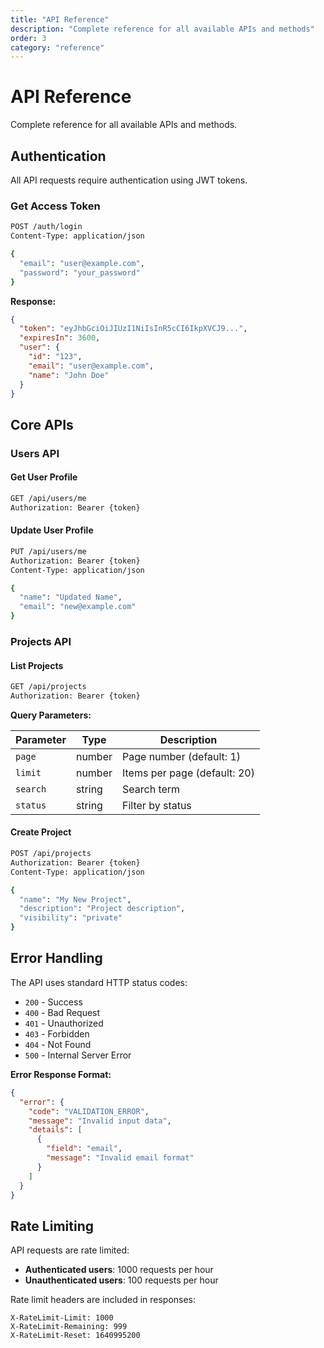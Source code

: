```yaml
---
title: "API Reference"
description: "Complete reference for all available APIs and methods"
order: 3
category: "reference"
---
```


# API Reference

Complete reference for all available APIs and methods.

## Authentication

All API requests require authentication using JWT tokens.

### Get Access Token

```bash
POST /auth/login
Content-Type: application/json

{
  "email": "user@example.com",
  "password": "your_password"
}
```

**Response:**
```json
{
  "token": "eyJhbGciOiJIUzI1NiIsInR5cCI6IkpXVCJ9...",
  "expiresIn": 3600,
  "user": {
    "id": "123",
    "email": "user@example.com",
    "name": "John Doe"
  }
}
```

## Core APIs

### Users API

#### Get User Profile

```bash
GET /api/users/me
Authorization: Bearer {token}
```

#### Update User Profile

```bash
PUT /api/users/me
Authorization: Bearer {token}
Content-Type: application/json

{
  "name": "Updated Name",
  "email": "new@example.com"
}
```

### Projects API

#### List Projects

```bash
GET /api/projects
Authorization: Bearer {token}
```

**Query Parameters:**

| Parameter | Type | Description |
|-----------|------|-------------|
| `page` | number | Page number (default: 1) |
| `limit` | number | Items per page (default: 20) |
| `search` | string | Search term |
| `status` | string | Filter by status |

#### Create Project

```bash
POST /api/projects
Authorization: Bearer {token}
Content-Type: application/json

{
  "name": "My New Project",
  "description": "Project description",
  "visibility": "private"
}
```

## Error Handling

The API uses standard HTTP status codes:

- `200` - Success
- `400` - Bad Request
- `401` - Unauthorized
- `403` - Forbidden
- `404` - Not Found
- `500` - Internal Server Error

**Error Response Format:**
```json
{
  "error": {
    "code": "VALIDATION_ERROR",
    "message": "Invalid input data",
    "details": [
      {
        "field": "email",
        "message": "Invalid email format"
      }
    ]
  }
}
```

## Rate Limiting

API requests are rate limited:

- **Authenticated users**: 1000 requests per hour
- **Unauthenticated users**: 100 requests per hour

Rate limit headers are included in responses:

```
X-RateLimit-Limit: 1000
X-RateLimit-Remaining: 999
X-RateLimit-Reset: 1640995200
```